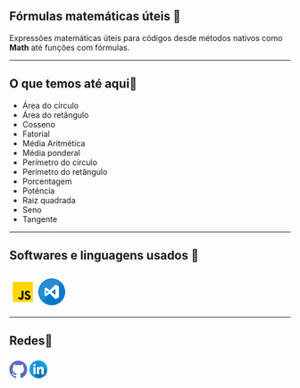 <h2>Fórmulas matemáticas úteis 🔢</h2>

Expressões matemáticas úteis para códigos desde métodos nativos como **Math** até funções com fórmulas. 



------

<h2>O que temos até aqui🤔</h2>

* Área do círculo
* Área do retângulo
* Cosseno
* Fatorial
* Média Aritmética
* Média ponderal
* Perímetro do círculo
* Perímetro do retângulo
* Porcentagem
* Potência
* Raiz quadrada
* Seno
* Tangente



------



<h2>Softwares e linguagens usados 💾<h2>  


###  <a href="https://www.javascript.com/"><img src="./ImagesReadMe/js.png"></a>  <a href="https://code.visualstudio.com/"><img src="./ImagesReadMe/vscode.png"></a>



------




<h2>Redes📨</h2> 

### <a href="https://github.com/Aristimunho"><img src="./ImagesReadMe/github.png"></a>  <a href="https://www.linkedin.com/in/abra%C3%A3o-aristimunho-23a784223/"><img src="./ImagesReadMe/linkedin.png"></a>                                         

